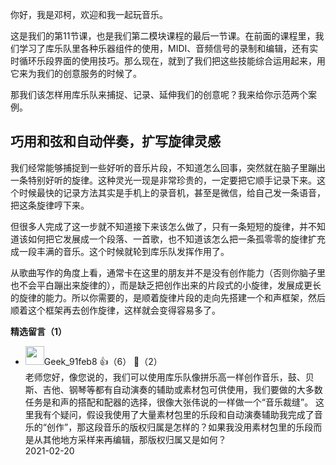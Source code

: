 你好，我是邓柯，欢迎和我一起玩音乐。

这是我们的第11节课，也是我们第二模块课程的最后一节课。在前面的课程里，我们学习了库乐队里各种乐器组件的使用，MIDI、音频信号的录制和编辑，还有实时循环乐段界面的使用技巧。那么现在，就到了我们把这些技能综合运用起来，用它来为我们的创意服务的时候了。

那我们该怎样用库乐队来捕捉、记录、延伸我们的创意呢？我来给你示范两个案例。

## **巧用和弦和自动伴奏，扩写旋律灵感**

我们经常能够捕捉到一些好听的音乐片段，不知道怎么回事，突然就在脑子里蹦出一条特别好听的旋律。这种灵光一现是非常珍贵的，一定要把它顺手记录下来。这个时候最快的记录方法其实是手机上的录音机，甚至是微信，给自己发一条语音，把这条旋律哼下来。

但很多人完成了这一步就不知道接下来该怎么做了，只有一条短短的旋律，并不知道该如何把它发展成一个段落、一首歌，也不知道该怎么把一条孤零零的旋律扩充成一段丰满的音乐。这个时候就轮到库乐队发挥作用了。

从歌曲写作的角度上看，通常卡在这里的朋友并不是没有创作能力（否则你脑子里也不会平白蹦出来旋律的），而是缺乏把创作出来的片段式的小旋律，发展成更长的旋律的能力。所以你需要的，是顺着旋律片段的走向先搭建一个和声框架，然后顺着这个框架再去创作旋律，这样就会变得容易多了。
<div><strong>精选留言（1）</strong></div><ul>
<li><img src="https://thirdwx.qlogo.cn/mmopen/vi_32/DYAIOgq83eq1r0iaCPgAaoQibPnTQTPvVkicDoOicia78GQswSKU4uGR2AfQqN9qUJyT1KibopIpI2AIgkV6YQ2IFhVg/132" width="30px"><span>Geek_91feb8</span> 👍（6） 💬（2）<div>老师您好，像您说的，我们可以使用库乐队像拼乐高一样创作音乐，鼓、贝斯、吉他、钢琴等都有自动演奏的辅助或素材包可供使用，我们要做的大多数任务是和声的搭配和配器的选择，很像大张伟说的一样做一个“音乐裁缝”。
这里我有个疑问，假设我使用了大量素材包里的乐段和自动演奏辅助我完成了音乐的“创作”，那这段音乐的版权归属是怎样的？如果我没用素材包里的乐段而是从其他地方采样来再编辑，那版权归属又是如何？</div>2021-02-20</li><br/>
</ul>
